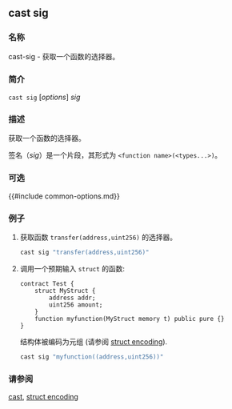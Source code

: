 ## cast sig

### 名称

cast-sig - 获取一个函数的选择器。

### 简介

``cast sig`` [*options*] *sig*

### 描述

获取一个函数的选择器。

签名（*sig*）是一个片段，其形式为 `<function name>(<types...>)`。

### 可选

{{#include common-options.md}}

### 例子

1. 获取函数 `transfer(address,uint256)` 的选择器。
    ```sh
    cast sig "transfer(address,uint256)"
    ```

2. 调用一个预期输入 `struct` 的函数:

    ```solidity
    contract Test {
        struct MyStruct {
            address addr;
            uint256 amount;
        }
        function myfunction(MyStruct memory t) public pure {}
    }
    ```

    结构体被编码为元组 (请参阅 [struct encoding](../../misc/struct-encoding.md)).

    ```sh
    cast sig "myfunction((address,uint256))"
    ```
### 请参阅

[cast](./cast.md), [struct encoding](../../misc/struct-encoding.md)

